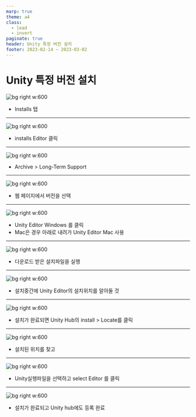 ```yaml
---
marp: true
theme: a4
class:
  - lead
  - invert
paginate: true
header: Unity 특정 버전 설치
footer: 2023-02-14 ~ 2023-03-02
---
```


# Unity 특정 버전 설치


![bg right w:600](../../Marp_images/Unity3d/image.png) 
- Installs 탭


---

![bg right w:600](../../Marp_images/Unity3d/ing.png) 
- installs Editor 클릭

---

![bg right w:600](../../Marp_images/Unity3d/image2.png)
- Archive > Long-Term Support

---

![bg right w:600](../../Marp_images/Unity3d/image3.png)
- 웹 페이지에서 버전을 선택

---

![bg right w:600](../../Marp_images/Unity3d/image4.png)
- Unity Editor Windows 를 클릭
- Mac은 경우 아래로 내려가 Unity Editor Mac 사용

---

![bg right w:600](../../Marp_images/Unity3d/image5.png)
- 다운로드 받은 설치파일을 실행

---

![bg right w:600](../../Marp_images/Unity3d/image6.png)
- 설치중간에 Unity Editor의 설치위치를 알아둘 것

---

![bg right w:600](../../Marp_images/Unity3d/image7.png)
- 설치가 완료되면 Unity Hub의 install > Locate를 클릭

---
![bg right w:600](../../Marp_images/Unity3d/image8.png)
- 설치된 위치를 찾고

---
![bg right w:600](../../Marp_images/Unity3d/image9.png)
- Unity실행파일을 선택하고  select Editor 를 클릭

---
![bg right w:600](../../Marp_images/Unity3d/image10.png)
- 설치가 완료되고 Unity hub에도 등록 완료